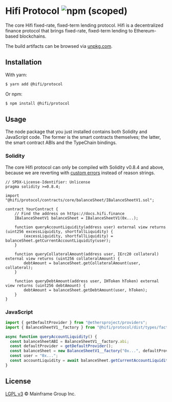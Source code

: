 # Hifi Protocol ![npm (scoped)](https://img.shields.io/npm/v/@hifi/protocol)

The core Hifi fixed-rate, fixed-term lending protocol. Hifi is a decentralized finance protocol that brings fixed-rate, fixed-term lending to Ethereum-based blockchains.

The build artifacts can be browsed via [unpkg.com](https://unpkg.com/browse/@hifi/protocol@latest/).

## Installation

With yarn:

```bash
$ yarn add @hifi/protocol
```

Or npm:

```bash
$ npm install @hifi/protocol
```

## Usage

The node package that you just installed contains both Solidity and JavaScript code. The former is the smart contracts
themselves; the latter, the smart contract ABIs and the TypeChain bindings.

### Solidity

The core Hifi protocol can only be compiled with Solidity v0.8.4 and above, because we are reverting with [custom
errors](https://blog.soliditylang.org/2021/04/21/custom-errors/) instead of reason strings.

```solidity
// SPDX-License-Identifier: Unlicense
pragma solidity >=0.8.4;

import "@hifi/protocol/contracts/core/balanceSheet/IBalanceSheetV1.sol";

contract YourContract {
    // Find the address on https://docs.hifi.finance
    IBalanceSheetV1 balanceSheet = IBalanceSheetV1(0x...);

    function queryAccountLiquidity(address user) external view returns (uint256 excessLiquidity, shortfallLiquidity) {
        (excessLiquidity, shortfallLiquidity) = balanceSheet.getCurrentAccountLiquidity(user);
    }

    function queryCollateralAmount(address user, IErc20 collateral) external view returns (uint256 collateralAmount) {
        debtAmount = balanceSheet.getCollateralAmount(user, collateral);
    }

    function queryDebtAmount(address user, IHToken hToken) external view returns (uint256 debtAmount) {
        debtAmount = balanceSheet.getDebtAmount(user, hToken);
    }
}
```

### JavaScript

```javascript
import { getDefaultProvider } from "@ethersproject/providers";
import { BalanceSheetV1__factory } from "@hifi/protocol/dist/types/factories/BalanceSheet__factory";

async function queryAccountLiquidity() {
  const balanceSheetABI = BalanceSheetV1__factory.abi;
  const defaultProvider = getDefaultProvider();
  const balanceSheet = new BalanceSheetV1__factory("0x...", defaultProvider); // Find the address on https://docs.hifi.finance
  const user = "0x...";
  const accountLiquidity = await balanceSheet.getCurrentAccountLiquidity(user);
}
```

## License

[LGPL v3](./LICENSE.md) © Mainframe Group Inc.
